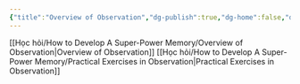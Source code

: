 ```yaml
---
{"title":"Overview of Observation","dg-publish":true,"dg-home":false,"date":"2024-08-31","tags":["#book","#memory","#How_to_Develop_A_Super_Power_Memory"],"Chương":"Chương1","permalink":"/hoc-hoi/how-to-develop-a-super-power-memory/c1-observation/","dgPassFrontmatter":true,"noteIcon":"","updated":"2025-01-14T22:28:07.011+07:00"}
---
```


[[Học hỏi/How to Develop A Super-Power Memory/Overview of Observation\|Overview of Observation]]
[[Học hỏi/How to Develop A Super-Power Memory/Practical Exercises in Observation\|Practical Exercises in Observation]]
